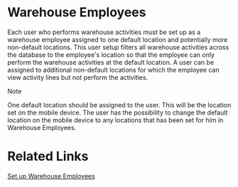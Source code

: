 # Warehouse Employees

Each user who performs warehouse activities must be set up as a warehouse employee assigned to one default location and potentially more non-default locations. 
This user setup filters all warehouse activities across the database to the employee's location so that the employee can only perform the warehouse activities at the default location. 
A user can be assigned to additional non-default locations for which the employee can view activity lines but not perform the activities.

>[!Note]
> One default location should be assigned to the user. This will be the location set on the mobile device. The user has the possibility to change the default location on the mobile device to any locations that has been set for him in Warehouse Employees.

# Related Links

[Set up Warehouse Employees](../howto/set-up-warehouse-users.md)